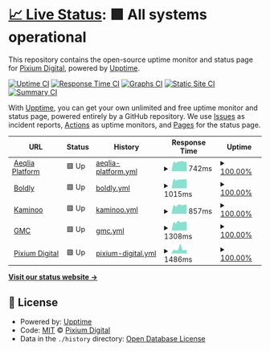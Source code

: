 # [📈 Live Status](https://demo.upptime.js.org): <!--live status--> **🟩 All systems operational**

This repository contains the open-source uptime monitor and status page for [Pixium Digital](https://pixiumdigital.com), powered by [Upptime](https://github.com/upptime/upptime).

[![Uptime CI](https://github.com/koj-co/upptime/workflows/Uptime%20CI/badge.svg)](https://github.com/koj-co/upptime/actions?query=workflow%3A%22Uptime+CI%22)
[![Response Time CI](https://github.com/koj-co/upptime/workflows/Response%20Time%20CI/badge.svg)](https://github.com/koj-co/upptime/actions?query=workflow%3A%22Response+Time+CI%22)
[![Graphs CI](https://github.com/koj-co/upptime/workflows/Graphs%20CI/badge.svg)](https://github.com/koj-co/upptime/actions?query=workflow%3A%22Graphs+CI%22)
[![Static Site CI](https://github.com/koj-co/upptime/workflows/Static%20Site%20CI/badge.svg)](https://github.com/koj-co/upptime/actions?query=workflow%3A%22Static+Site+CI%22)
[![Summary CI](https://github.com/koj-co/upptime/workflows/Summary%20CI/badge.svg)](https://github.com/koj-co/upptime/actions?query=workflow%3A%22Summary+CI%22)

With [Upptime](https://upptime.js.org), you can get your own unlimited and free uptime monitor and status page, powered entirely by a GitHub repository. We use [Issues](https://github.com/pixiumdigital/uptime/issues) as incident reports, [Actions](https://github.com/pixiumdigital/uptime/actions) as uptime monitors, and [Pages](https://demo.upptime.js.org) for the status page.

<!--start: status pages-->
<!-- This summary is generated by Upptime (https://github.com/upptime/upptime) -->
<!-- Do not edit this manually, your changes will be overwritten -->
<!-- prettier-ignore -->
| URL | Status | History | Response Time | Uptime |
| --- | ------ | ------- | ------------- | ------ |
| <img alt="" src="https://favicons.githubusercontent.com/app.aeqlia.com" height="13"> [Aeqlia Platform](https://app.aeqlia.com/ping.html) | 🟩 Up | [aeqlia-platform.yml](https://github.com/pixiumdigital/uptime/commits/HEAD/history/aeqlia-platform.yml) | <details><summary><img alt="Response time graph" src="./graphs/aeqlia-platform/response-time-week.png" height="20"> 742ms</summary><br><a href="https://pixiumdigital.github.io/uptime/history/aeqlia-platform"><img alt="Response time 723" src="https://img.shields.io/endpoint?url=https%3A%2F%2Fraw.githubusercontent.com%2Fpixiumdigital%2Fuptime%2FHEAD%2Fapi%2Faeqlia-platform%2Fresponse-time.json"></a><br><a href="https://pixiumdigital.github.io/uptime/history/aeqlia-platform"><img alt="24-hour response time 779" src="https://img.shields.io/endpoint?url=https%3A%2F%2Fraw.githubusercontent.com%2Fpixiumdigital%2Fuptime%2FHEAD%2Fapi%2Faeqlia-platform%2Fresponse-time-day.json"></a><br><a href="https://pixiumdigital.github.io/uptime/history/aeqlia-platform"><img alt="7-day response time 742" src="https://img.shields.io/endpoint?url=https%3A%2F%2Fraw.githubusercontent.com%2Fpixiumdigital%2Fuptime%2FHEAD%2Fapi%2Faeqlia-platform%2Fresponse-time-week.json"></a><br><a href="https://pixiumdigital.github.io/uptime/history/aeqlia-platform"><img alt="30-day response time 724" src="https://img.shields.io/endpoint?url=https%3A%2F%2Fraw.githubusercontent.com%2Fpixiumdigital%2Fuptime%2FHEAD%2Fapi%2Faeqlia-platform%2Fresponse-time-month.json"></a><br><a href="https://pixiumdigital.github.io/uptime/history/aeqlia-platform"><img alt="1-year response time 706" src="https://img.shields.io/endpoint?url=https%3A%2F%2Fraw.githubusercontent.com%2Fpixiumdigital%2Fuptime%2FHEAD%2Fapi%2Faeqlia-platform%2Fresponse-time-year.json"></a></details> | <details><summary><a href="https://pixiumdigital.github.io/uptime/history/aeqlia-platform">100.00%</a></summary><a href="https://pixiumdigital.github.io/uptime/history/aeqlia-platform"><img alt="All-time uptime 99.70%" src="https://img.shields.io/endpoint?url=https%3A%2F%2Fraw.githubusercontent.com%2Fpixiumdigital%2Fuptime%2FHEAD%2Fapi%2Faeqlia-platform%2Fuptime.json"></a><br><a href="https://pixiumdigital.github.io/uptime/history/aeqlia-platform"><img alt="24-hour uptime 100.00%" src="https://img.shields.io/endpoint?url=https%3A%2F%2Fraw.githubusercontent.com%2Fpixiumdigital%2Fuptime%2FHEAD%2Fapi%2Faeqlia-platform%2Fuptime-day.json"></a><br><a href="https://pixiumdigital.github.io/uptime/history/aeqlia-platform"><img alt="7-day uptime 100.00%" src="https://img.shields.io/endpoint?url=https%3A%2F%2Fraw.githubusercontent.com%2Fpixiumdigital%2Fuptime%2FHEAD%2Fapi%2Faeqlia-platform%2Fuptime-week.json"></a><br><a href="https://pixiumdigital.github.io/uptime/history/aeqlia-platform"><img alt="30-day uptime 100.00%" src="https://img.shields.io/endpoint?url=https%3A%2F%2Fraw.githubusercontent.com%2Fpixiumdigital%2Fuptime%2FHEAD%2Fapi%2Faeqlia-platform%2Fuptime-month.json"></a><br><a href="https://pixiumdigital.github.io/uptime/history/aeqlia-platform"><img alt="1-year uptime 99.64%" src="https://img.shields.io/endpoint?url=https%3A%2F%2Fraw.githubusercontent.com%2Fpixiumdigital%2Fuptime%2FHEAD%2Fapi%2Faeqlia-platform%2Fuptime-year.json"></a></details>
| <img alt="" src="https://favicons.githubusercontent.com/live.boldly.app" height="13"> [Boldly](https://live.boldly.app/ping.html) | 🟩 Up | [boldly.yml](https://github.com/pixiumdigital/uptime/commits/HEAD/history/boldly.yml) | <details><summary><img alt="Response time graph" src="./graphs/boldly/response-time-week.png" height="20"> 1015ms</summary><br><a href="https://pixiumdigital.github.io/uptime/history/boldly"><img alt="Response time 958" src="https://img.shields.io/endpoint?url=https%3A%2F%2Fraw.githubusercontent.com%2Fpixiumdigital%2Fuptime%2FHEAD%2Fapi%2Fboldly%2Fresponse-time.json"></a><br><a href="https://pixiumdigital.github.io/uptime/history/boldly"><img alt="24-hour response time 1021" src="https://img.shields.io/endpoint?url=https%3A%2F%2Fraw.githubusercontent.com%2Fpixiumdigital%2Fuptime%2FHEAD%2Fapi%2Fboldly%2Fresponse-time-day.json"></a><br><a href="https://pixiumdigital.github.io/uptime/history/boldly"><img alt="7-day response time 1015" src="https://img.shields.io/endpoint?url=https%3A%2F%2Fraw.githubusercontent.com%2Fpixiumdigital%2Fuptime%2FHEAD%2Fapi%2Fboldly%2Fresponse-time-week.json"></a><br><a href="https://pixiumdigital.github.io/uptime/history/boldly"><img alt="30-day response time 996" src="https://img.shields.io/endpoint?url=https%3A%2F%2Fraw.githubusercontent.com%2Fpixiumdigital%2Fuptime%2FHEAD%2Fapi%2Fboldly%2Fresponse-time-month.json"></a><br><a href="https://pixiumdigital.github.io/uptime/history/boldly"><img alt="1-year response time 954" src="https://img.shields.io/endpoint?url=https%3A%2F%2Fraw.githubusercontent.com%2Fpixiumdigital%2Fuptime%2FHEAD%2Fapi%2Fboldly%2Fresponse-time-year.json"></a></details> | <details><summary><a href="https://pixiumdigital.github.io/uptime/history/boldly">100.00%</a></summary><a href="https://pixiumdigital.github.io/uptime/history/boldly"><img alt="All-time uptime 99.98%" src="https://img.shields.io/endpoint?url=https%3A%2F%2Fraw.githubusercontent.com%2Fpixiumdigital%2Fuptime%2FHEAD%2Fapi%2Fboldly%2Fuptime.json"></a><br><a href="https://pixiumdigital.github.io/uptime/history/boldly"><img alt="24-hour uptime 100.00%" src="https://img.shields.io/endpoint?url=https%3A%2F%2Fraw.githubusercontent.com%2Fpixiumdigital%2Fuptime%2FHEAD%2Fapi%2Fboldly%2Fuptime-day.json"></a><br><a href="https://pixiumdigital.github.io/uptime/history/boldly"><img alt="7-day uptime 100.00%" src="https://img.shields.io/endpoint?url=https%3A%2F%2Fraw.githubusercontent.com%2Fpixiumdigital%2Fuptime%2FHEAD%2Fapi%2Fboldly%2Fuptime-week.json"></a><br><a href="https://pixiumdigital.github.io/uptime/history/boldly"><img alt="30-day uptime 100.00%" src="https://img.shields.io/endpoint?url=https%3A%2F%2Fraw.githubusercontent.com%2Fpixiumdigital%2Fuptime%2FHEAD%2Fapi%2Fboldly%2Fuptime-month.json"></a><br><a href="https://pixiumdigital.github.io/uptime/history/boldly"><img alt="1-year uptime 99.97%" src="https://img.shields.io/endpoint?url=https%3A%2F%2Fraw.githubusercontent.com%2Fpixiumdigital%2Fuptime%2FHEAD%2Fapi%2Fboldly%2Fuptime-year.json"></a></details>
| <img alt="" src="https://favicons.githubusercontent.com/app.kaminoo.com" height="13"> [Kaminoo](https://app.kaminoo.com/ping.html) | 🟩 Up | [kaminoo.yml](https://github.com/pixiumdigital/uptime/commits/HEAD/history/kaminoo.yml) | <details><summary><img alt="Response time graph" src="./graphs/kaminoo/response-time-week.png" height="20"> 857ms</summary><br><a href="https://pixiumdigital.github.io/uptime/history/kaminoo"><img alt="Response time 760" src="https://img.shields.io/endpoint?url=https%3A%2F%2Fraw.githubusercontent.com%2Fpixiumdigital%2Fuptime%2FHEAD%2Fapi%2Fkaminoo%2Fresponse-time.json"></a><br><a href="https://pixiumdigital.github.io/uptime/history/kaminoo"><img alt="24-hour response time 833" src="https://img.shields.io/endpoint?url=https%3A%2F%2Fraw.githubusercontent.com%2Fpixiumdigital%2Fuptime%2FHEAD%2Fapi%2Fkaminoo%2Fresponse-time-day.json"></a><br><a href="https://pixiumdigital.github.io/uptime/history/kaminoo"><img alt="7-day response time 857" src="https://img.shields.io/endpoint?url=https%3A%2F%2Fraw.githubusercontent.com%2Fpixiumdigital%2Fuptime%2FHEAD%2Fapi%2Fkaminoo%2Fresponse-time-week.json"></a><br><a href="https://pixiumdigital.github.io/uptime/history/kaminoo"><img alt="30-day response time 836" src="https://img.shields.io/endpoint?url=https%3A%2F%2Fraw.githubusercontent.com%2Fpixiumdigital%2Fuptime%2FHEAD%2Fapi%2Fkaminoo%2Fresponse-time-month.json"></a><br><a href="https://pixiumdigital.github.io/uptime/history/kaminoo"><img alt="1-year response time 768" src="https://img.shields.io/endpoint?url=https%3A%2F%2Fraw.githubusercontent.com%2Fpixiumdigital%2Fuptime%2FHEAD%2Fapi%2Fkaminoo%2Fresponse-time-year.json"></a></details> | <details><summary><a href="https://pixiumdigital.github.io/uptime/history/kaminoo">100.00%</a></summary><a href="https://pixiumdigital.github.io/uptime/history/kaminoo"><img alt="All-time uptime 100.00%" src="https://img.shields.io/endpoint?url=https%3A%2F%2Fraw.githubusercontent.com%2Fpixiumdigital%2Fuptime%2FHEAD%2Fapi%2Fkaminoo%2Fuptime.json"></a><br><a href="https://pixiumdigital.github.io/uptime/history/kaminoo"><img alt="24-hour uptime 100.00%" src="https://img.shields.io/endpoint?url=https%3A%2F%2Fraw.githubusercontent.com%2Fpixiumdigital%2Fuptime%2FHEAD%2Fapi%2Fkaminoo%2Fuptime-day.json"></a><br><a href="https://pixiumdigital.github.io/uptime/history/kaminoo"><img alt="7-day uptime 100.00%" src="https://img.shields.io/endpoint?url=https%3A%2F%2Fraw.githubusercontent.com%2Fpixiumdigital%2Fuptime%2FHEAD%2Fapi%2Fkaminoo%2Fuptime-week.json"></a><br><a href="https://pixiumdigital.github.io/uptime/history/kaminoo"><img alt="30-day uptime 100.00%" src="https://img.shields.io/endpoint?url=https%3A%2F%2Fraw.githubusercontent.com%2Fpixiumdigital%2Fuptime%2FHEAD%2Fapi%2Fkaminoo%2Fuptime-month.json"></a><br><a href="https://pixiumdigital.github.io/uptime/history/kaminoo"><img alt="1-year uptime 100.00%" src="https://img.shields.io/endpoint?url=https%3A%2F%2Fraw.githubusercontent.com%2Fpixiumdigital%2Fuptime%2FHEAD%2Fapi%2Fkaminoo%2Fuptime-year.json"></a></details>
| <img alt="" src="https://favicons.githubusercontent.com/gomastercoach-app.com" height="13"> [GMC](https://gomastercoach-app.com) | 🟩 Up | [gmc.yml](https://github.com/pixiumdigital/uptime/commits/HEAD/history/gmc.yml) | <details><summary><img alt="Response time graph" src="./graphs/gmc/response-time-week.png" height="20"> 1308ms</summary><br><a href="https://pixiumdigital.github.io/uptime/history/gmc"><img alt="Response time 1245" src="https://img.shields.io/endpoint?url=https%3A%2F%2Fraw.githubusercontent.com%2Fpixiumdigital%2Fuptime%2FHEAD%2Fapi%2Fgmc%2Fresponse-time.json"></a><br><a href="https://pixiumdigital.github.io/uptime/history/gmc"><img alt="24-hour response time 1269" src="https://img.shields.io/endpoint?url=https%3A%2F%2Fraw.githubusercontent.com%2Fpixiumdigital%2Fuptime%2FHEAD%2Fapi%2Fgmc%2Fresponse-time-day.json"></a><br><a href="https://pixiumdigital.github.io/uptime/history/gmc"><img alt="7-day response time 1308" src="https://img.shields.io/endpoint?url=https%3A%2F%2Fraw.githubusercontent.com%2Fpixiumdigital%2Fuptime%2FHEAD%2Fapi%2Fgmc%2Fresponse-time-week.json"></a><br><a href="https://pixiumdigital.github.io/uptime/history/gmc"><img alt="30-day response time 1261" src="https://img.shields.io/endpoint?url=https%3A%2F%2Fraw.githubusercontent.com%2Fpixiumdigital%2Fuptime%2FHEAD%2Fapi%2Fgmc%2Fresponse-time-month.json"></a><br><a href="https://pixiumdigital.github.io/uptime/history/gmc"><img alt="1-year response time 1228" src="https://img.shields.io/endpoint?url=https%3A%2F%2Fraw.githubusercontent.com%2Fpixiumdigital%2Fuptime%2FHEAD%2Fapi%2Fgmc%2Fresponse-time-year.json"></a></details> | <details><summary><a href="https://pixiumdigital.github.io/uptime/history/gmc">100.00%</a></summary><a href="https://pixiumdigital.github.io/uptime/history/gmc"><img alt="All-time uptime 99.88%" src="https://img.shields.io/endpoint?url=https%3A%2F%2Fraw.githubusercontent.com%2Fpixiumdigital%2Fuptime%2FHEAD%2Fapi%2Fgmc%2Fuptime.json"></a><br><a href="https://pixiumdigital.github.io/uptime/history/gmc"><img alt="24-hour uptime 100.00%" src="https://img.shields.io/endpoint?url=https%3A%2F%2Fraw.githubusercontent.com%2Fpixiumdigital%2Fuptime%2FHEAD%2Fapi%2Fgmc%2Fuptime-day.json"></a><br><a href="https://pixiumdigital.github.io/uptime/history/gmc"><img alt="7-day uptime 100.00%" src="https://img.shields.io/endpoint?url=https%3A%2F%2Fraw.githubusercontent.com%2Fpixiumdigital%2Fuptime%2FHEAD%2Fapi%2Fgmc%2Fuptime-week.json"></a><br><a href="https://pixiumdigital.github.io/uptime/history/gmc"><img alt="30-day uptime 100.00%" src="https://img.shields.io/endpoint?url=https%3A%2F%2Fraw.githubusercontent.com%2Fpixiumdigital%2Fuptime%2FHEAD%2Fapi%2Fgmc%2Fuptime-month.json"></a><br><a href="https://pixiumdigital.github.io/uptime/history/gmc"><img alt="1-year uptime 99.92%" src="https://img.shields.io/endpoint?url=https%3A%2F%2Fraw.githubusercontent.com%2Fpixiumdigital%2Fuptime%2FHEAD%2Fapi%2Fgmc%2Fuptime-year.json"></a></details>
| <img alt="" src="https://favicons.githubusercontent.com/pixiumdigital.com" height="13"> [Pixium Digital](https://pixiumdigital.com) | 🟩 Up | [pixium-digital.yml](https://github.com/pixiumdigital/uptime/commits/HEAD/history/pixium-digital.yml) | <details><summary><img alt="Response time graph" src="./graphs/pixium-digital/response-time-week.png" height="20"> 1486ms</summary><br><a href="https://pixiumdigital.github.io/uptime/history/pixium-digital"><img alt="Response time 1659" src="https://img.shields.io/endpoint?url=https%3A%2F%2Fraw.githubusercontent.com%2Fpixiumdigital%2Fuptime%2FHEAD%2Fapi%2Fpixium-digital%2Fresponse-time.json"></a><br><a href="https://pixiumdigital.github.io/uptime/history/pixium-digital"><img alt="24-hour response time 1221" src="https://img.shields.io/endpoint?url=https%3A%2F%2Fraw.githubusercontent.com%2Fpixiumdigital%2Fuptime%2FHEAD%2Fapi%2Fpixium-digital%2Fresponse-time-day.json"></a><br><a href="https://pixiumdigital.github.io/uptime/history/pixium-digital"><img alt="7-day response time 1486" src="https://img.shields.io/endpoint?url=https%3A%2F%2Fraw.githubusercontent.com%2Fpixiumdigital%2Fuptime%2FHEAD%2Fapi%2Fpixium-digital%2Fresponse-time-week.json"></a><br><a href="https://pixiumdigital.github.io/uptime/history/pixium-digital"><img alt="30-day response time 1234" src="https://img.shields.io/endpoint?url=https%3A%2F%2Fraw.githubusercontent.com%2Fpixiumdigital%2Fuptime%2FHEAD%2Fapi%2Fpixium-digital%2Fresponse-time-month.json"></a><br><a href="https://pixiumdigital.github.io/uptime/history/pixium-digital"><img alt="1-year response time 1509" src="https://img.shields.io/endpoint?url=https%3A%2F%2Fraw.githubusercontent.com%2Fpixiumdigital%2Fuptime%2FHEAD%2Fapi%2Fpixium-digital%2Fresponse-time-year.json"></a></details> | <details><summary><a href="https://pixiumdigital.github.io/uptime/history/pixium-digital">100.00%</a></summary><a href="https://pixiumdigital.github.io/uptime/history/pixium-digital"><img alt="All-time uptime 93.56%" src="https://img.shields.io/endpoint?url=https%3A%2F%2Fraw.githubusercontent.com%2Fpixiumdigital%2Fuptime%2FHEAD%2Fapi%2Fpixium-digital%2Fuptime.json"></a><br><a href="https://pixiumdigital.github.io/uptime/history/pixium-digital"><img alt="24-hour uptime 100.00%" src="https://img.shields.io/endpoint?url=https%3A%2F%2Fraw.githubusercontent.com%2Fpixiumdigital%2Fuptime%2FHEAD%2Fapi%2Fpixium-digital%2Fuptime-day.json"></a><br><a href="https://pixiumdigital.github.io/uptime/history/pixium-digital"><img alt="7-day uptime 100.00%" src="https://img.shields.io/endpoint?url=https%3A%2F%2Fraw.githubusercontent.com%2Fpixiumdigital%2Fuptime%2FHEAD%2Fapi%2Fpixium-digital%2Fuptime-week.json"></a><br><a href="https://pixiumdigital.github.io/uptime/history/pixium-digital"><img alt="30-day uptime 100.00%" src="https://img.shields.io/endpoint?url=https%3A%2F%2Fraw.githubusercontent.com%2Fpixiumdigital%2Fuptime%2FHEAD%2Fapi%2Fpixium-digital%2Fuptime-month.json"></a><br><a href="https://pixiumdigital.github.io/uptime/history/pixium-digital"><img alt="1-year uptime 92.28%" src="https://img.shields.io/endpoint?url=https%3A%2F%2Fraw.githubusercontent.com%2Fpixiumdigital%2Fuptime%2FHEAD%2Fapi%2Fpixium-digital%2Fuptime-year.json"></a></details>

<!--end: status pages-->

[**Visit our status website →**](https://demo.upptime.js.org)

## 📄 License

- Powered by: [Upptime](https://github.com/upptime/upptime)
- Code: [MIT](./LICENSE) © [Pixium Digital](https://pixiumdigital.com)
- Data in the `./history` directory: [Open Database License](https://opendatacommons.org/licenses/odbl/1-0/)
